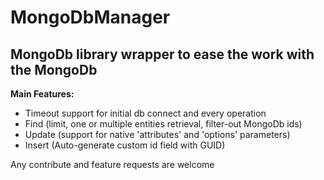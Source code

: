 MongoDbManager
==============

MongoDb library wrapper to ease the work with the MongoDb
--------------

**Main Features:**
- Timeout support for initial db connect and every operation
- Find (limit, one or multiple entities retrieval, filter-out MongoDb ids)
- Update (support for native 'attributes' and 'options' parameters)
- Insert (Auto-generate custom id field with GUID)

Any contribute and feature requests are welcome